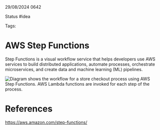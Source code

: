29/08/2024 0642

Status #idea

Tags:

# AWS Step Functions

Step Functions is a visual workflow service that helps developers use AWS services to build distributed applications, automate processes, orchestrate microservices, and create data and machine learning (ML) pipelines.

![Diagram shows the workflow for a store checkout process using AWS Step Functions. AWS Lambda functions are invoked for each step of the process.](https://d1.awsstatic.com/video-thumbs/Step-Functions/AWS_Step_Functions_HIW.bc3d2930f00dd0401269367b8e8617a7dba5915c.png)
# References

https://aws.amazon.com/step-functions/